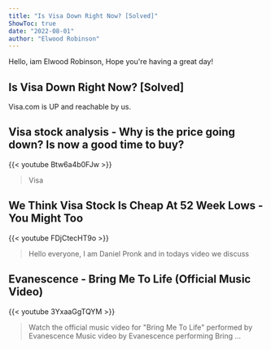 ```yaml
---
title: "Is Visa Down Right Now? [Solved]"
ShowToc: true 
date: "2022-08-01"
author: "Elwood Robinson" 
---
```


Hello, iam Elwood Robinson, Hope you're having a great day!
## Is Visa Down Right Now? [Solved]
Visa.com is UP and reachable by us.

## Visa stock analysis - Why is the price going down? Is now a good time to buy?
{{< youtube Btw6a4b0FJw >}}
>Visa

## We Think Visa Stock Is Cheap At 52 Week Lows - You Might Too
{{< youtube FDjCtecHT9o >}}
>Hello everyone, I am Daniel Pronk and in todays video we discuss 

## Evanescence - Bring Me To Life (Official Music Video)
{{< youtube 3YxaaGgTQYM >}}
>Watch the official music video for "Bring Me To Life" performed by Evanescence Music video by Evanescence performing Bring ...

